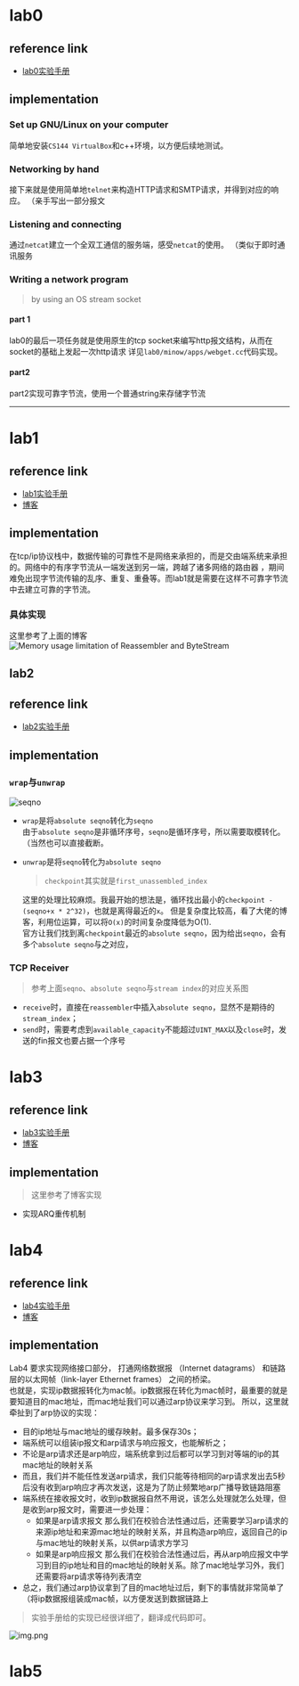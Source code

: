 # lab0

## reference link

- [lab0实验手册](https://cs144.github.io/assignments/check0.pdf)

## implementation

### Set up GNU/Linux on your computer

简单地安装`CS144 VirtualBox`和c++环境，以方便后续地测试。

### Networking by hand

接下来就是使用简单地`telnet`来构造HTTP请求和SMTP请求，并得到对应的响应。
（亲手写出一部分报文

### Listening and connecting

通过`netcat`建立一个全双工通信的服务端，感受`netcat`的使用。
（类似于即时通讯服务

### Writing a network program

> by using an OS stream socket

#### part 1

lab0的最后一项任务就是使用原生的tcp socket来编写http报文结构，从而在socket的基础上发起一次http请求
详见`lab0/minow/apps/webget.cc`代码实现。

#### part2

part2实现可靠字节流，使用一个普通string来存储字节流
***

# lab1

## reference link

- [lab1实验手册](https://cs144.github.io/assignments/check1.pdf)
- [博客](https://hangx-ma.github.io/2023/05/14/cs144-lab1.html)

## implementation

在tcp/ip协议栈中，数据传输的可靠性不是网络来承担的，而是交由端系统来承担的。网络中的有序字节流从一端发送到另一端，跨越了诸多网络的路由器
，期间难免出现字节流传输的乱序、重复、重叠等。而lab1就是需要在这样不可靠字节流中去建立可靠的字节流。

### 具体实现

这里参考了上面的博客<br>
![Memory usage limitation of Reassembler and ByteStream](static/img-unassembled.png)

## lab2

## reference link

- [lab2实验手册](https://cs144.github.io/assignments/check2.pdf)

## implementation

### `wrap`与`unwrap`

![seqno](static/img-seqno.png)

- `wrap`是将`absolute seqno`转化为`seqno` <br>
  由于`absolute seqno`是非循环序号，`seqno`是循环序号，所以需要取模转化。（当然也可以直接截断。

- `unwrap`是将`seqno`转化为`absolute seqno` <br>
  > `checkpoint`其实就是`first_unassembled_index`

  这里的处理比较麻烦。我最开始的想法是，循环找出最小的`checkpoint - (seqno+x * 2^32)`，也就是离得最近的`x`。
  但是复杂度比较高，看了大佬的博客，利用位运算，可以将`O(x)`的时间复杂度降低为O(1). <br>
  官方让我们找到离`checkpoint`最近的`absolute seqno`，因为给出`seqno`，会有多个`absolute seqno`与之对应，

### TCP Receiver

> 参考上面`seqno`、`absolute seqno`与`stream index`的对应关系图

- `receive`时，直接在`reassembler`中插入`absolute seqno`，显然不是期待的`stream_index`；
- `send`时，需要考虑到`available_capacity`不能超过`UINT_MAX`以及`close`时，发送的fin报文也要占据一个序号

# lab3

## reference link

- [lab3实验手册](https://cs144.github.io/assignments/check3.pdf)
- [博客](https://hangx-ma.github.io/2023/05/24/cs144-lab3.html)

## implementation

> 这里参考了博客实现

- 实现ARQ重传机制

# lab4

## reference link

- [lab4实验手册](https://cs144.github.io/assignments/check4.pdf)
- [博客](https://hangx-ma.github.io/2023/05/27/cs144-lab4.html)

## implementation

Lab4 要求实现网络接口部分， 打通网络数据报 （Internet datagrams） 和链路层的以太网帧（link-layer Ethernet frames）
之间的桥梁。<br/>
也就是，实现ip数据报转化为mac帧。ip数据报在转化为mac帧时，最重要的就是要知道目的mac地址，而mac地址我们可以通过arp协议来学习到。
所以，这里就牵扯到了arp协议的实现：

- 目的ip地址与mac地址的缓存映射。最多保存30s；
- 端系统可以组装ip报文和arp请求与响应报文，也能解析之；
- 不论是arp请求还是arp响应，端系统拿到过后都可以学习到对等端的ip的其mac地址的映射关系
- 而且，我们并不能任性发送arp请求，我们只能等待相同的arp请求发出去5秒后没有收到arp响应才再次发送，这是为了防止频繁地arp广播导致链路阻塞
- 端系统在接收报文时，收到ip数据报自然不用说，该怎么处理就怎么处理，但是收到arp报文时，需要进一步处理：
    - 如果是arp请求报文
      那么我们在校验合法性通过后，还需要学习arp请求的来源ip地址和来源mac地址的映射关系，并且构造arp响应，返回自己的ip与mac地址的映射关系，以供arp请求方学习
    - 如果是arp响应报文
      那么我们在校验合法性通过后，再从arp响应报文中学习到目的ip地址和目的mac地址的映射关系。除了mac地址学习外，我们还需要将arp请求等待列表清空
- 总之，我们通过arp协议拿到了目的mac地址过后，剩下的事情就非常简单了（将ip数据报组装成mac帧，以方便发送到数据链路上

> 实验手册给的实现已经很详细了，翻译成代码即可。

![img.png](static/img-lab4-network-interface.png)

# lab5